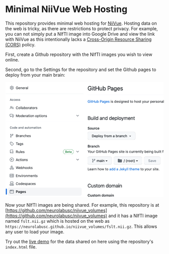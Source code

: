 # Minimal NiiVue Web Hosting

This repository provides minimal web hosting for [NiiVue](https://github.com/niivue/niivue). Hosting data on the web is tricky, as there are restrictions to protect privacy. For example, you can not simply put a NIfTI image into Google Drive and view the link with NiiVue as this intentionally lacks a [Cross-Origin Resource Sharing (CORS)](https://developer.mozilla.org/en-US/docs/Web/HTTP/CORS) policy.

First, create a Github repository with the NIfTI images you wish to view online.

Second, go to the Settings for the repository and set the Github pages to deploy from your main brain:

![Github web hosting services](webHost.png)

Now your NIfTI images are being shared. For example, this repository is at [https://github.com/neurolabusc/niivue_volumes](https://github.com/neurolabusc/niivue_volumes) and it has a NIfTI image named `fslt.nii.gz` which is hosted on the web as `https://neurolabusc.github.io/niivue_volumes/fslt.nii.gz`. This allows any user to load your image.

Try out the [live demo](https://neurolabusc.github.io/niivue_volumes/) for the data shared on here using the repository's `index.html` file.
